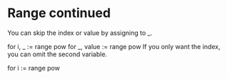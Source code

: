 # Range continued
You can skip the index or value by assigning to _.

for i, _ := range pow
for _, value := range pow
If you only want the index, you can omit the second variable.

for i := range pow